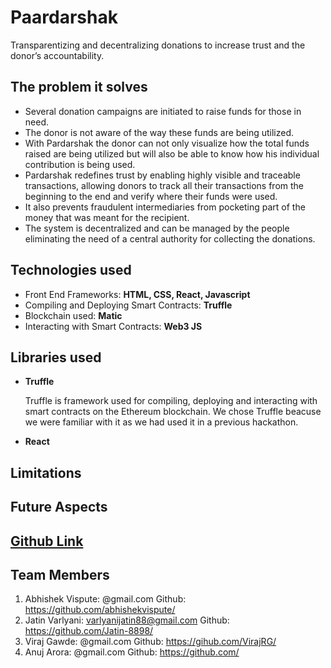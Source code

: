 # Paardarshak

Transparentizing and decentralizing donations to increase trust and the donor’s accountability.

## The problem it solves

- Several donation campaigns are initiated to raise funds for those in need. 
- The donor is not aware of the way these funds are being utilized. 
- With Pardarshak the donor can not only visualize how the total funds raised are being utilized but will also be able to know how his individual contribution is being used.
- Pardarshak redefines trust by enabling highly visible and traceable transactions, allowing donors to track all their transactions from the beginning to the end and verify where their funds were used. 
- It also prevents fraudulent intermediaries from pocketing part of the money that was meant for the recipient. 
- The system is decentralized and can be managed by the people eliminating the need of a central authority for collecting the donations.

## Technologies used
-  Front End Frameworks: **HTML, CSS, React, Javascript**
-  Compiling and Deploying Smart Contracts: **Truffle**
-  Blockchain used: **Matic**
-  Interacting with Smart Contracts: **Web3 JS**

## Libraries used 

- **Truffle** 

  Truffle is framework used for compiling, deploying and interacting with smart contracts on the Ethereum blockchain. We chose Truffle beacuse we were familiar with it as we had used it in a previous hackathon.

- **React**



## Limitations


## Future Aspects


## [Github Link](https://github.com/abhishekvispute/paaradarshak-chainrunner)


## Team Members 

1. Abhishek Vispute: @gmail.com                       Github: https://github.com/abhishekvispute/
2. Jatin Varlyani: varlyanijatin88@gmail.com          Github: https://github.com/Jatin-8898/
3. Viraj Gawde: @gmail.com                   Github: https://gihub.com/VirajRG/
4. Anuj Arora: @gmail.com                 Github: https://github.com/
